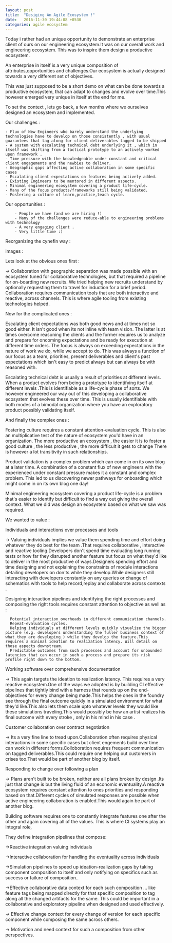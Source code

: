 ```yaml
---
layout: post
title:  "Desiging An Agile Ecosystem !"
date:   2016-11-30 19:44:08 +0530
categories: agile ecosystem
---
```


Today i rather had an unique opportunity to demonstrate  an enterprise client of ours on our engineering ecosystem.It was on our overall work and engineering ecosystem.
This was to inspire them design a productive ecosystem.

An enterprise in itself is a very unique composition of attributes,opportunities and challenges.Our ecosystem is actually designed towards a very different set of objectives.

This was just supposed to be a short demo on what can be done towards a productive ecosystem, that can adapt to changes and evolve over time.This however emerged very unique in itself at the end for me.

To set the context , lets go back, a few months where we ourselves designed an ecosystem and implemented.

Our challenges :

    - Flux of New Engineers who barely understand the underlying technologies have to develop on those consistently , with usual guarantees that tag along for client deliverables tagged to be shipped
    - A system with escalating technical debt underlying it , which in itself was shifting from a tactical prototype to an actively worked upon framework .
    - Time pressure with the knowledgeable under constant and critical client engagements and the newbies to deliver.
    - Geographic gaps affecting active collaboration in some specific cases
    - Escalating client expectations on features being actively added.
    - Existing Engineers to be mentored in different aspects.
    - Minimal engineering ecosystem covering a product life-cycle.
    - Many of the focus products/frameworks still being validated.
    - Fostering a culture of learn,practice,teach cycle.

Our opportunities :

        - People we have (and we are hiring !)
        - Many of the challenges were reduce-able to engineering problems with technology
        - A very engaging client .
        - Very little time :)

Reorganizing the cynefin way :

images :


Lets look at the obvious ones first :

→ Collaboration with geographic separation was made possible with an ecosystem tuned for collaborative technologies, but that required a pipeline for on-boarding new recruits. We tried helping new recruits understand by optionally requesting them to travel for induction for a brief period. Collaboration requires communication tools that are both interactive and reactive, across channels. This is where agile tooling from existing technologies helped.

Now for the complicated ones :

Escalating client expectations was both good news and at times not so good either. It isn't good when its not inline with team vision. The latter is at times overcome reasoning the clients and the former requires us to analyze and prepare for oncoming expectations and be ready for execution at different time orders. The focus is always on exceeding expectations in the nature of work we do, while we accept to do. This was always a function of our focus as a team, priorities, present deliverables  and client's past expectations which isn't easy to predict always but can always be with reasoned with.             

Escalating technical debt is usually a result of priorities at different levels. When a product evolves from being a prototype  to identifying itself at different levels .This is identifiable as a life-cycle phase of sorts. We however engineered our way out of this developing a collaborative ecosystem that evolves these over time. This is usually identifiable with both modes of a bimodal organization where you have an exploratory product possibly validating itself.

  And finally the complex ones :

  Fostering culture requires a constant attention-evaluation cycle. This is also an multiplicative test of the nature of ecosystem you'd have in an organization. The more productive an ecosystem , the easier it is to foster a good culture , the less productive , the more difficult it gets to change There is however a lot transitivity in such  relationships.

  Product validation is a complex problem which can come in on its own blog at a later time.
  A combination of a constant flux of new engineers with the experienced under constant pressure makes it a constant and complex problem. This led to us discovering newer pathways for onboarding which might come in on its own blog one day!

  Minimal engineering ecosystem covering a product life-cycle is a problem that's easier to identify but difficult to find a way out giving the overall context. What we did was design an ecosystem based on what we saw was required.


  We wanted to value :

  Individuals and interactions over processes and tools

  → Valuing individuals implies we value them spending time and effort doing whatever they do best for the team .That requires collaborative , interactive and reactive tooling.Developers don't spend time  evaluating long running tests or how far they disrupted another feature but focus on what they'd like to deliver in the most productive of ways.Designers spending effort and time designing and not explaining the constraints of module interactions detailing  developers on don'ts while they develop.While designers still interacting with developers constantly on any queries or change of schematics with tools to help record,replay and collaborate across contexts .


  Designing interaction pipelines and identifying the right processes and composing the right tools requires constant attention to objective as well as :

      Potential interaction overheads in different communication channels.
      Repeat-evaluation cycles.
      Helping individuals at different levels quickly visualize the bigger picture (e.g. developers understanding the fuller business context of what they are developing ) while they develop the feature.This requires a minimal ideation to realization latency. Will detail on those aspects downstream.
      Predictable outcomes from such processes and account for unbounded latencies that can occur in such a process and prepare its risk profile right down to the bottom.


  Working software over comprehensive documentation

  → This again targets the ideation to realization latency. This requires a very reactive ecosystem.One of the ways we adopted is by building CI effective pipelines that tightly bind with a harness that rounds up on the end-objectives for every change being made.This helps the ones in the foundry see through the final outcome quickly in a simulated environment for what they'd like.This also lets them scale upto whatever levels they would like these simulations traveling.This would possibly be  how an artist realizes his final outcome with every stroke , only in his mind in his case .


  Customer collaboration over contract negotiation

  → Its a very fine line to tread upon.Collaboration often requires physical interactions in some specific cases but client engements build over time can work in different forms.Colloboration requires frequent communication on tagged deliverables.This could require one helping out customers in crises too.That would be part of another blog by itself.


  Responding to change over following a plan

  → Plans aren't built to be broken, neither are all plans broken by design .Its just that change is but the living fluid of an economic eventuality.A reactive ecosystem requires constant attention to ones priorities and responding based on that.Different cycles of simulated responses are possible when active engineering collaboration is enabled.This would again be part of another blog.


  Building software requires one to constantly integrate features one after the other and again covering all of the values. This is where CI systems play an integral role,

  They define integration pipelines that compose:

  →Reactive integration valuing individuals

  →Interactive collaboration for handling the eventuality across individuals

  →Simulation pipelines to speed up ideation-realization gaps by taking component composition to itself and  only notifying on specifics such as success or failure of composition..

  →Effective collaborative data context for each such composition ... like feature tags being mapped directly for that specific composition to tag along all the changed artifacts for the same. This could be important in a collaborative and exploratory pipeline when designed and used effectively.

  → Effective change context for every change of version for each specific component while composing the same across others.

  → Motivation and need context for such a composition from other perspectives.
